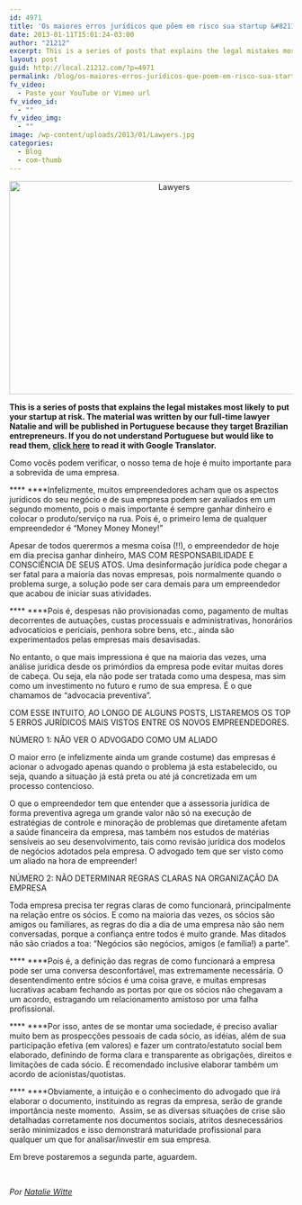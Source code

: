 ```yaml
---
id: 4971
title: 'Os maiores erros jurídicos que põem em risco sua startup &#8211; Parte 1'
date: 2013-01-11T15:01:24-03:00
author: "21212"
excerpt: This is a series of posts that explains the legal mistakes most likely to put your startup at risk. The material was written by our full-time lawyer Natalie and will be published in Portuguese because they target Brazilian entrepreneurs.
layout: post
guid: http://local.21212.com/?p=4971
permalink: /blog/os-maiores-erros-juridicos-que-poem-em-risco-sua-startup-part-1/
fv_video:
  - Paste your YouTube or Vimeo url
fv_video_id:
  - ""
fv_video_img:
  - ""
image: /wp-content/uploads/2013/01/Lawyers.jpg
categories:
  - Blog
  - com-thumb
---
```

<p dir="ltr" style="text-align: center;">
  <a href="http://local.21212.com/wp-content/uploads/2013/01/Lawyers.jpg"><img class="aligncenter  wp-image-4984" alt="Lawyers" src="http://local.21212.com/wp-content/uploads/2013/01/Lawyers.jpg" width="570" height="379" srcset="http://localhost:8080/wp-content/uploads/2013/01/Lawyers.jpg 849w, http://localhost:8080/wp-content/uploads/2013/01/Lawyers-300x199.jpg 300w" sizes="(max-width: 570px) 100vw, 570px" /></a>
</p>

<p dir="ltr">
  <b id="internal-source-marker_0.9151362460106611">This is a series of posts that explains the legal mistakes most likely to put your startup at risk. The material was written by our full-time lawyer Natalie and will be published in Portuguese because they target Brazilian entrepreneurs. If you do not understand Portuguese but would like to read them, <a href="https://docs.google.com/document/d/1UVaO7xGZ4a1sEUjs6UNYMX1WrxH6wfOwMfnM-fiBeCc/edit" target="_blank">click here</a> to read it with Google Translator.</b>
</p>

<p dir="ltr">
  Como vocês podem verificar, o nosso tema de hoje é muito importante para a sobrevida de uma empresa.
</p>

**** ****Infelizmente, muitos empreendedores acham que os aspectos jurídicos do seu negócio e de sua empresa podem ser avaliados em um segundo momento, pois o mais importante é sempre ganhar dinheiro e colocar o produto/serviço na rua. Pois é, o primeiro lema de qualquer empreendedor é “Money Money Money!”



<p dir="ltr">
  Apesar de todos querermos a mesma coisa (!!), o empreendedor de hoje em dia precisa ganhar dinheiro, MAS COM RESPONSABILIDADE E CONSCIÊNCIA DE SEUS ATOS. Uma desinformação jurídica pode chegar a ser fatal para a maioria das novas empresas, pois normalmente quando o problema surge, a solução pode ser cara demais para um empreendedor que acabou de iniciar suas atividades.
</p>

**** ****Pois é, despesas não provisionadas como, pagamento de multas decorrentes de autuações, custas processuais e administrativas, honorários advocatícios e periciais, penhora sobre bens, etc., ainda são experimentados pelas empresas mais desavisadas.

<p dir="ltr">
  No entanto, o que mais impressiona é que na maioria das vezes, uma análise jurídica desde os primórdios da empresa pode evitar muitas dores de cabeça. Ou seja, ela não pode ser tratada como uma despesa, mas sim como um investimento no futuro e rumo de sua empresa. É o que chamamos de “advocacia preventiva”.
</p>

<p dir="ltr">
  COM ESSE INTUITO, AO LONGO DE ALGUNS POSTS, LISTAREMOS OS TOP 5 ERROS JURÍDICOS MAIS VISTOS ENTRE OS NOVOS EMPREENDEDORES.
</p>

<p dir="ltr">
  NÚMERO 1: NÃO VER O ADVOGADO COMO UM ALIADO
</p>

<p dir="ltr">
  O maior erro (e infelizmente ainda um grande costume) das empresas é acionar o advogado apenas quando o problema já esta estabelecido, ou seja, quando a situação já está preta ou até já concretizada em um processo contencioso.
</p>

<p dir="ltr">
  O que o empreendedor tem que entender que a assessoria jurídica de forma preventiva agrega um grande valor não só na execução de estratégias de controle e minoração de problemas que diretamente afetam a saúde financeira da empresa, mas também nos estudos de matérias sensíveis ao seu desenvolvimento, tais como revisão jurídica dos modelos de negócios adotados pela empresa. O advogado tem que ser visto como um aliado na hora de empreender!
</p>

<p dir="ltr">
  NÚMERO 2: NÃO DETERMINAR REGRAS CLARAS NA ORGANIZAÇÃO DA EMPRESA
</p>

<p dir="ltr">
  Toda empresa precisa ter regras claras de como funcionará, principalmente na relação entre os sócios. E como na maioria das vezes, os sócios são amigos ou familiares, as regras do dia a dia de uma empresa não são nem conversadas, porque a confiança entre todos é muito grande. Mas ditados não são criados a toa: “Negócios são negócios, amigos (e família!) a parte”.
</p>

**** ****Pois é, a definição das regras de como funcionará a empresa pode ser uma conversa desconfortável, mas extremamente necessária. O desentendimento entre sócios é uma coisa grave, e muitas empresas lucrativas acabam fechando as portas por que os sócios não chegavam a um acordo, estragando um relacionamento amistoso por uma falha profissional.

**** ****Por isso, antes de se montar uma sociedade, é preciso avaliar muito bem as prospecções pessoais de cada sócio, as idéias, além de sua participação efetiva (em valores) e fazer um contrato/estatuto social bem elaborado, definindo de forma clara e transparente as obrigações, direitos e limitações de cada sócio. É recomendado inclusive elaborar também um acordo de acionistas/quotistas.

**** ****Obviamente, a intuição e o conhecimento do advogado que irá elaborar o documento, instituindo as regras da empresa, serão de grande importância neste momento.  Assim, se as diversas situações de crise são detalhadas corretamente nos documentos sociais, atritos desnecessários serão minimizados e isso demonstrará maturidade profissional para qualquer um que for analisar/investir em sua empresa.

Em breve postaremos a segunda parte, aguardem.

&nbsp;

_Por <a href="http://local.21212.com/people/natalie-witte/" target="_blank">Natalie Witte</a>_

&nbsp;